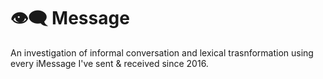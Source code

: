 # 👁‍🗨 Message

An investigation of informal conversation and lexical trasnformation using every iMessage I've sent & received since 2016.
